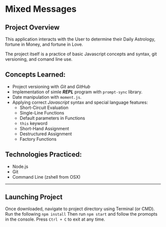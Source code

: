 # Mixed Messages

## Project Overview

This application interacts with the User to determine their Daily Astrology, fortune in Money, and fortune in Love.


The project itself is a practice of basic Javascript concepts and syntax, git versioning, and comand line use.

## Concepts Learned:
- Project versioning with _Git_ and _GitHub_
- Implementation of simle _**REPL**_ program with `prompt-sync` library.
- Date manipulation with `moment.js`.
- Applying correct _Javascript_ syntax and special language features:
  - Short-Circuit Evaluation
  - Single-Line Functions
  - Default parameters in Functions
  - `this` keyword
  - Short-Hand Assignment
  - Destructured Assignment
  - Factory Functions


## Technologies Practiced:
- Node.js
- Git
- Command Line (zshell from OSX)

---
## Launching Project

Once downloaded, navigate to project directory using Terminal (or CMD).
Run the following `npm install`
Then run `npm start` and follow the promopts in the console.
Press `Ctrl + C` to exit at any time.